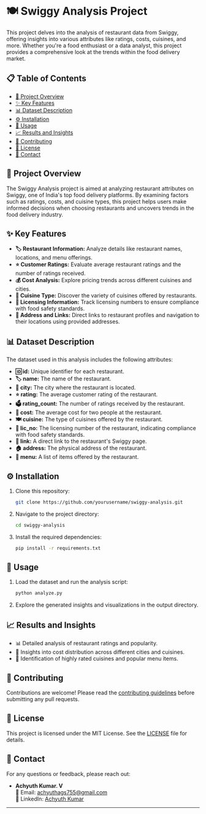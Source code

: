 # 🍽️ Swiggy Analysis Project

This project delves into the analysis of restaurant data from Swiggy, offering insights into various attributes like ratings, costs, cuisines, and more. Whether you're a food enthusiast or a data analyst, this project provides a comprehensive look at the trends within the food delivery market.

## 📋 Table of Contents

- [📖 Project Overview](#-project-overview)
- [✨ Key Features](#-key-features)
- [📊 Dataset Description](#-dataset-description)
- [⚙️ Installation](#%EF%B8%8F-installation)
- [🚀 Usage](#-usage)
- [📈 Results and Insights](#-results-and-insights)
- [🤝 Contributing](#-contributing)
- [📜 License](#-license)
- [📧 Contact](#-contact)

## 📖 Project Overview

The Swiggy Analysis project is aimed at analyzing restaurant attributes on Swiggy, one of India's top food delivery platforms. By examining factors such as ratings, costs, and cuisine types, this project helps users make informed decisions when choosing restaurants and uncovers trends in the food delivery industry.

## ✨ Key Features

- **🏷️ Restaurant Information:** Analyze details like restaurant names, locations, and menu offerings.
- **⭐ Customer Ratings:** Evaluate average restaurant ratings and the number of ratings received.
- **💰 Cost Analysis:** Explore pricing trends across different cuisines and cities.
- **🍲 Cuisine Type:** Discover the variety of cuisines offered by restaurants.
- **📜 Licensing Information:** Track licensing numbers to ensure compliance with food safety standards.
- **📍 Address and Links:** Direct links to restaurant profiles and navigation to their locations using provided addresses.

## 📊 Dataset Description

The dataset used in this analysis includes the following attributes:

- **🆔 id:** Unique identifier for each restaurant.
- **🏷️ name:** The name of the restaurant.
- **🌆 city:** The city where the restaurant is located.
- **⭐ rating:** The average customer rating of the restaurant.
- **🗳️ rating_count:** The number of ratings received by the restaurant.
- **💸 cost:** The average cost for two people at the restaurant.
- **🍽️ cuisine:** The type of cuisines offered by the restaurant.
- **📜 lic_no:** The licensing number of the restaurant, indicating compliance with food safety standards.
- **🔗 link:** A direct link to the restaurant's Swiggy page.
- **🏠 address:** The physical address of the restaurant.
- **📜 menu:** A list of items offered by the restaurant.

## ⚙️ Installation

1. Clone this repository:
   ```bash
   git clone https://github.com/yourusername/swiggy-analysis.git
   ```
2. Navigate to the project directory:
   ```bash
   cd swiggy-analysis
   ```
3. Install the required dependencies:
   ```bash
   pip install -r requirements.txt
   ```

## 🚀 Usage

1. Load the dataset and run the analysis script:
   ```bash
   python analyze.py
   ```
2. Explore the generated insights and visualizations in the output directory.

## 📈 Results and Insights

- 📊 Detailed analysis of restaurant ratings and popularity.
- 💸 Insights into cost distribution across different cities and cuisines.
- 🍴 Identification of highly rated cuisines and popular menu items.

## 🤝 Contributing

Contributions are welcome! Please read the [contributing guidelines](CONTRIBUTING.md) before submitting any pull requests.

## 📜 License

This project is licensed under the MIT License. See the [LICENSE](LICENSE) file for details.

## 📧 Contact

For any questions or feedback, please reach out:

- **Achyuth Kumar. V**  
  📧 Email: achyuthags755@gmail.com  
  💼 LinkedIn: [Achyuth Kumar](https://www.linkedin.com/in/achyuth-kumar-91ab5324a/)

---
